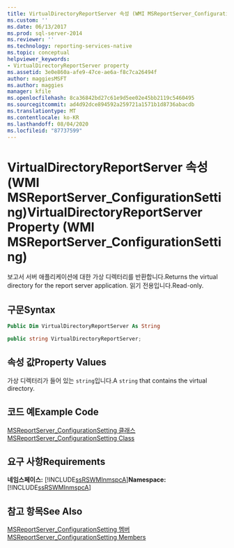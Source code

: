 ```yaml
---
title: VirtualDirectoryReportServer 속성 (WMI MSReportServer_ConfigurationSetting) | Microsoft Docs
ms.custom: ''
ms.date: 06/13/2017
ms.prod: sql-server-2014
ms.reviewer: ''
ms.technology: reporting-services-native
ms.topic: conceptual
helpviewer_keywords:
- VirtualDirectoryReportServer property
ms.assetid: 3e0e860a-afe9-47ce-ae6a-f8c7ca26494f
author: maggiesMSFT
ms.author: maggies
manager: kfile
ms.openlocfilehash: 8ca36842bd27c61e9d5ee02e45bb2119c5460495
ms.sourcegitcommit: ad4d92dce894592a259721a1571b1d8736abacdb
ms.translationtype: MT
ms.contentlocale: ko-KR
ms.lasthandoff: 08/04/2020
ms.locfileid: "87737599"
---
```

# <a name="virtualdirectoryreportserver-property-wmi-msreportserver_configurationsetting"></a><span data-ttu-id="ebc7c-102">VirtualDirectoryReportServer 속성(WMI MSReportServer_ConfigurationSetting)</span><span class="sxs-lookup"><span data-stu-id="ebc7c-102">VirtualDirectoryReportServer Property (WMI MSReportServer_ConfigurationSetting)</span></span>
  <span data-ttu-id="ebc7c-103">보고서 서버 애플리케이션에 대한 가상 디렉터리를 반환합니다.</span><span class="sxs-lookup"><span data-stu-id="ebc7c-103">Returns the virtual directory for the report server application.</span></span> <span data-ttu-id="ebc7c-104">읽기 전용입니다.</span><span class="sxs-lookup"><span data-stu-id="ebc7c-104">Read-only.</span></span>  
  
## <a name="syntax"></a><span data-ttu-id="ebc7c-105">구문</span><span class="sxs-lookup"><span data-stu-id="ebc7c-105">Syntax</span></span>  
  
```vb  
Public Dim VirtualDirectoryReportServer As String  
```  
  
```csharp  
public string VirtualDirectoryReportServer;  
```  
  
## <a name="property-values"></a><span data-ttu-id="ebc7c-106">속성 값</span><span class="sxs-lookup"><span data-stu-id="ebc7c-106">Property Values</span></span>  
 <span data-ttu-id="ebc7c-107">가상 디렉터리가 들어 있는 `string`입니다.</span><span class="sxs-lookup"><span data-stu-id="ebc7c-107">A `string` that contains the virtual directory.</span></span>  
  
## <a name="example-code"></a><span data-ttu-id="ebc7c-108">코드 예</span><span class="sxs-lookup"><span data-stu-id="ebc7c-108">Example Code</span></span>  
 [<span data-ttu-id="ebc7c-109">MSReportServer_ConfigurationSetting 클래스</span><span class="sxs-lookup"><span data-stu-id="ebc7c-109">MSReportServer_ConfigurationSetting Class</span></span>](msreportserver-configurationsetting-class.md)  
  
## <a name="requirements"></a><span data-ttu-id="ebc7c-110">요구 사항</span><span class="sxs-lookup"><span data-stu-id="ebc7c-110">Requirements</span></span>  
 <span data-ttu-id="ebc7c-111">**네임스페이스:** [!INCLUDE[ssRSWMInmspcA](../../includes/ssrswminmspca-md.md)]</span><span class="sxs-lookup"><span data-stu-id="ebc7c-111">**Namespace:** [!INCLUDE[ssRSWMInmspcA](../../includes/ssrswminmspca-md.md)]</span></span>  
  
## <a name="see-also"></a><span data-ttu-id="ebc7c-112">참고 항목</span><span class="sxs-lookup"><span data-stu-id="ebc7c-112">See Also</span></span>  
 [<span data-ttu-id="ebc7c-113">MSReportServer_ConfigurationSetting 멤버</span><span class="sxs-lookup"><span data-stu-id="ebc7c-113">MSReportServer_ConfigurationSetting Members</span></span>](msreportserver-configurationsetting-members.md)  
  
  
